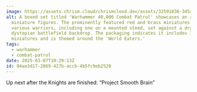 ```yaml
---
image: https://assets.chrism.cloud/chrismcleod.dev/assets/32591036-345a-48c7-8cfd-1018df08ce22.JPG
alt: A boxed set titled 'Warhammer 40,000 Combat Patrol' showcases an array of
  miniature figures. The prominently featured red and brass miniatures depict
  various warriors, including one on a mounted steed, set against a dramatic and
  dystopian battlefield backdrop. The packaging indicates it includes 31 Citadel
  miniatures and is themed around the 'World Eaters.'
tags:
  - warhammer
  - combat-patrol
date: 2025-03-07T10:29:13Z
id: 04ae3d17-2869-427b-accb-4b5fc9eb2520
---
```


Up next after the Knights are finished: “Project Smooth Brain”
